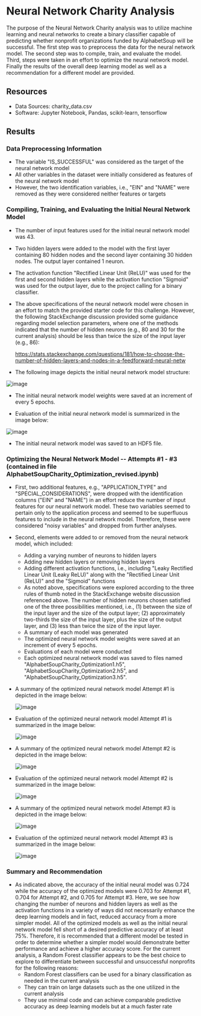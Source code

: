 # Neural Network Charity Analysis

The purpose of the Neural Network Charity analysis was to utilize machine learning and neural networks to create a binary classifier capable of predicting whether nonprofit organizations funded by AlphabetSoup will be successful. The first step was to preprocess the data for the neural network model. The second step was to compile, train, and evaluate the model. Third, steps were taken in an effort to optimize the neural network model. Finally the results of the overall deep learning model as well as a recommendation for a different model are provided.  

## Resources
- Data Sources: charity_data.csv
- Software: Jupyter Notebook, Pandas, scikit-learn, tensorflow

## Results

### Data Preprocessing Information

  - The variable "IS_SUCCESSFUL" was considered as the target of the neural network model
  - All other variables in the dataset were initially considered as features of the neural network model
  - However, the two identification variables, i.e., "EIN" and "NAME" were removed as they were considered neither features or targets

### Compiling, Training, and Evaluating the Initial Neural Network Model

  - The number of input features used for the initial neural network model was 43.
  - Two hidden layers were added to the model with the first layer containing 80 hidden nodes and the second layer containing 30 hidden nodes. The output layer contained 1 neuron.
  - The activation function "Rectified Linear Unit (ReLU)" was used for the first and second hidden layers while the activation function "Sigmoid" was used for the output layer, due to the project calling for a binary classifier. 
  - The above specifications of the neural network model were chosen in an effort to match the provided starter code for this challenge. However, the following StackExchange discussion provided some guidance regarding model selection parameters, where one of the methods indicated that the number of hidden neurons (e.g., 80 and 30 for the current analysis) should be less than twice the size of the input layer (e.g., 86):

    https://stats.stackexchange.com/questions/181/how-to-choose-the-number-of-hidden-layers-and-nodes-in-a-feedforward-neural-netw
    
  - The following image depicts the initial neural network model structure:

  ![image](https://user-images.githubusercontent.com/85533099/147799175-0b998066-d4c5-4956-a825-1be2bba1a015.png)

  - The initial neural network model weights were saved at an increment of every 5 epochs. 
  
  - Evaluation of the initial neural network model is summarized in the image below:
  
  ![image](https://user-images.githubusercontent.com/85533099/147799331-73a74f2d-5062-463f-bcb8-b846b304ff3a.png)

  - The initial neural network model was saved to an HDF5 file.
 
### Optimizing the Neural Network Model -- Attempts #1 - #3 (contained in file AlphabetSoupCharity_Optimization_revised.ipynb)

  - First, two additional features, e.g., "APPLICATION_TYPE" and "SPECIAL_CONSIDERATIONS", were dropped with the identification columns ("EIN" and "NAME") in an effort reduce the number of input features for our neural network model. These two variables seemed to pertain only to the application process and seemed to be superfluous features to include in the neural network model. Therefore, these were considered "noisy variables" and dropped from further analyses. 
  
  - Second, elements were added to or removed from the neural network model, which included:
    - Adding a varying number of neurons to hidden layers
    - Adding new hidden layers or removing hidden layers
    - Adding different activation functions, i.e., including "Leaky Rectified Linear Unit (Leaky ReLU)" along with the "Rectified Linear Unit (ReLU)" and the "Sigmoid" functions
    - As noted above, specifications were explored according to the three rules of thumb noted in the StackExchange website discussion referenced above. The number of hidden neurons chosen satisfied one of the three possibilities mentioned, i.e., (1) between the size of the input layer and the size of the output layer; (2) approximately two-thirds the size of the input layer, plus the size of the output layer, and (3) less than twice the size of the input layer.
    - A summary of each model was generated
    - The optimized neural network model weights were saved at an increment of every 5 epochs. 
    - Evaluations of each model were conducted
    - Each optimized  neural network model was saved to files named "AlphabetSoupCharity_Optimization1.h5", "AlphabetSoupCharity_Optimization2.h5", and "AlphabetSoupCharity_Optimization3.h5".
     
  - A summary of the optimized neural network model Attempt #1 is depicted in the image below:
   
    ![image](https://user-images.githubusercontent.com/85533099/147799634-3ba9af16-9ccc-4bb0-8623-7d4d5a6e953e.png)

  - Evaluation of the optimized neural network model Attempt #1 is summarized in the image below:

    ![image](https://user-images.githubusercontent.com/85533099/147831587-e7812630-2611-4ca8-80ac-97242c568f6f.png)
  
  - A summary of the optimized neural network model Attempt #2 is depicted in the image below:
  
    ![image](https://user-images.githubusercontent.com/85533099/147842421-da5ff2dd-82f2-403b-8129-c23d39bc8e57.png)
  
  - Evaluation of the optimized neural network model Attempt #2 is summarized in the image below:
  
    ![image](https://user-images.githubusercontent.com/85533099/147842425-74d39051-35e3-4230-80cb-8a45a8873d7b.png)

  - A summary of the optimized neural network model Attempt #3 is depicted in the image below:
    
    ![image](https://user-images.githubusercontent.com/85533099/147842431-ac491984-a2ea-4513-bebe-e722ab75f058.png)
  
 - Evaluation of the optimized neural network model Attempt #3 is summarized in the image below:
    
    ![image](https://user-images.githubusercontent.com/85533099/147842439-e5d7bf94-b32e-4e3c-b1ce-241f5e643d24.png)
 

### Summary and Recommendation

  - As indicated above, the accuracy of the initial neural model was 0.724 while the accuracy of the optimized models were 0.703 for Attempt #1, 0.704 for Attempt #2, and 0.705 for Attempt #3. Here, we see how changing the number of neurons and hidden layers as well as the activation functions in a variety of ways did not necessarily enhance the deep learning models and in fact, reduced accuracy from a more simpler model. All of the optimized models as well as the initial neural network model fell short of a desired predictive accuracy of at least 75%. Therefore, it is recommended that a different model be tested in order to determine whether a simpler model would demonstrate better performance and achieve a higher accuracy score. For the current analysis, a Random Forest classifier appears to be the best choice to explore to differentiate between successful and unsuccessful nonprofits for the following reasons:
    - Random Forest classifiers can be used for a binary classification as needed in the current analysis 
    - They can train on large datasets such as the one utilized in the current analysis
    - They use minimal code and can achieve comparable predictive accuracy as deep learning models but at a much faster rate

